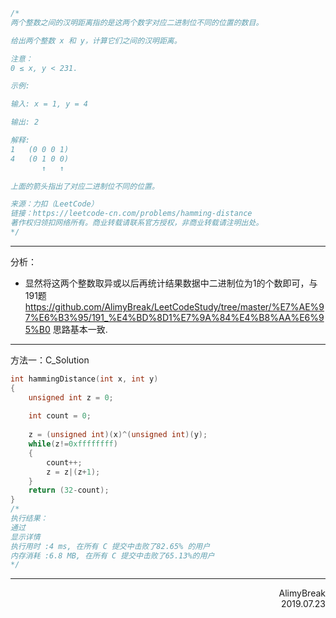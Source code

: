 ```C
/*
两个整数之间的汉明距离指的是这两个数字对应二进制位不同的位置的数目。

给出两个整数 x 和 y，计算它们之间的汉明距离。

注意：
0 ≤ x, y < 231.

示例:

输入: x = 1, y = 4

输出: 2

解释:
1   (0 0 0 1)
4   (0 1 0 0)
       ↑   ↑

上面的箭头指出了对应二进制位不同的位置。

来源：力扣（LeetCode）
链接：https://leetcode-cn.com/problems/hamming-distance
著作权归领扣网络所有。商业转载请联系官方授权，非商业转载请注明出处。
*/
```

***

分析：

+ 显然将这两个整数取异或以后再统计结果数据中二进制位为1的个数即可，与 191题 https://github.com/AlimyBreak/LeetCodeStudy/tree/master/%E7%AE%97%E6%B3%95/191_%E4%BD%8D1%E7%9A%84%E4%B8%AA%E6%95%B0 思路基本一致.

***
方法一：C_Solution
```C
int hammingDistance(int x, int y)
{
    unsigned int z = 0;
    
    int count = 0;
    
    z = (unsigned int)(x)^(unsigned int)(y);
    while(z!=0xffffffff)
    {
        count++;
        z = z|(z+1);
    }
    return (32-count);
}
/*
执行结果：
通过
显示详情
执行用时 :4 ms, 在所有 C 提交中击败了82.65% 的用户
内存消耗 :6.8 MB, 在所有 C 提交中击败了65.13%的用户
*/
```
***

<div align = right>
    AlimyBreak
</div>

<div align = right>
    2019.07.23
</div>





